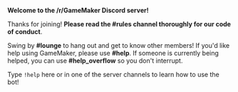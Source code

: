 __**Welcome to the /r/GameMaker Discord server!**__

Thanks for joining! **Please read the #rules channel thoroughly for our code of conduct**.

Swing by **#lounge** to hang out and get to know other members! If you'd like help using GameMaker, please use **#help**. If someone is currently being helped, you can use **#help_overflow** so you don't interrupt.

Type `!help` here or in one of the server channels to learn how to use the bot!
